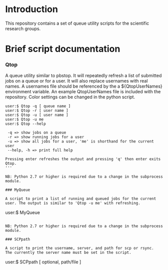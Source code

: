 # Introduction

This repository contains a set of queue utility scripts for the scientific
research groups.

# Brief script documentation 

### Qtop

A queue utility similar to pbstop. It will repeatedly refresh a list of
submitted jobs on a queue or for a user. It will also replace usernames with
real names. A usernames file should be referenced by the a ${QtopUserNames}
environment variable. An example QtopUserNames file is included with the
repository. Color settings can be changed in the python script.

```
user:$ Qtop -q [ queue name ]
user:$ Qtop -r [ user name ]
user:$ Qtop -u [ user name ]
user:$ Qtop -u me
user:$ Qtop --help

 -q => show jobs on a queue
 -r => show running jobs for a user
 -u => show all jobs for a user, 'me' is shorthand for the current user
 --help, -h => print full help

Pressing enter refreshes the output and pressing 'q' then enter exits Qtop.
'''

NB: Python 2.7 or higher is required due to a change in the subprocess module.

### MyQueue

A script to print a list of running and queued jobs for the current
user. The output is similar to 'Qtop -u me' with refreshing.

```
user:$ MyQueue
```

NB: Python 2.7 or higher is required due to a change in the subprocess module.

### SCPpath

A script to print the username, server, and path for scp or rsync.
The currently the server name must be set in the script.

```
user:$ SCPpath [ optional, path/file ]
```

